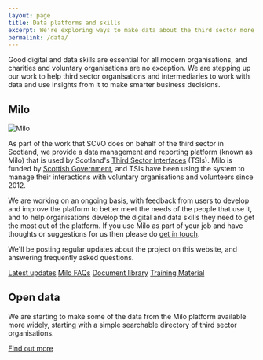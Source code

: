 ```yaml
---
layout: page
title: Data platforms and skills
excerpt: We're exploring ways to make data about the third sector more accessible, and how we can help people in the third sector to work with it. 
permalink: /data/
---
```


Good digital and data skills are essential for all modern organisations, and charities and voluntary organisations are no exception. We are stepping up our work to help third sector organisations and intermediaries to work with data and use insights from it to make smarter business decisions.



## Milo

![Milo](/images/milo.png)

As part of the work that SCVO does on behalf of the third sector in Scotland, we provide a data management and reporting platform (known as Milo) that is used by Scotland's [Third Sector Interfaces](http://www.vascotland.org/tsis) (TSIs). Milo is funded by [Scottish Government](http://www.gov.scot), and TSIs have been using the system to manage their interactions with voluntary organisations and volunteers since 2012.

We are working on an ongoing basis, with feedback from users to develop and improve the platform to better meet the needs of the people that use it, and to help organisations develop the digital and data skills they need to get the most out of the platform. If you use Milo as part of your job and have thoughts or suggestions for us then please do [get in touch](/contact/).

We'll be posting regular updates about the project on this website, and answering frequently asked questions.

<a href="/data/milo-news/" class="btn btn-primary btn-lg">Latest updates</a> <a href="/data/milo-faq/" class="btn btn-primary btn-lg">Milo FAQs</a> <a href="/data/milo-docs/" class="btn btn-primary btn-lg">Document library</a> <a href="/data/milo-training" class="btn btn-primary btn-lg">Training Material</a>



## Open data

We are starting to make some of the data from the Milo platform available more widely, starting with a simple searchable directory of third sector organisations.

<a href="http://www.getinvolved.org.uk" class="btn btn-primary btn-lg">Find out more</a>
